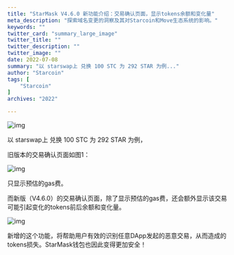 ```yaml
---
title: "StarMask V4.6.0 新功能介绍：交易确认页面，显示tokens余额和变化量"
meta_description: "探索域名变更的洞察及其对Starcoin和Move生态系统的影响。"
keywords: ""
twitter_card: "summary_large_image"
twitter_title: ""
twitter_description: ""
twitter_image: ""
date: 2022-07-08
summary: "以 starswap上 兑换 100 STC 为 292 STAR 为例..."
author: "Starcoin"
tags: [
    "Starcoin"
]
archives: "2022"

---
```


![img](/images/hackathon/mask-1.png)

以 starswap上 兑换 100 STC 为 292 STAR 为例，

旧版本的交易确认页面如图1：

![img](/images/hackathon/mask-2.png)

只显示预估的gas费。

而新版（V4.6.0）的交易确认页面，除了显示预估的gas费，还会额外显示该交易可能引起变化的tokens前后余额和变化量。

![img](/images/hackathon/mask-3.png)

新增的这个功能，将帮助用户有效的识别任意DApp发起的恶意交易，从而造成的tokens损失。StarMask钱包也因此变得更加安全！